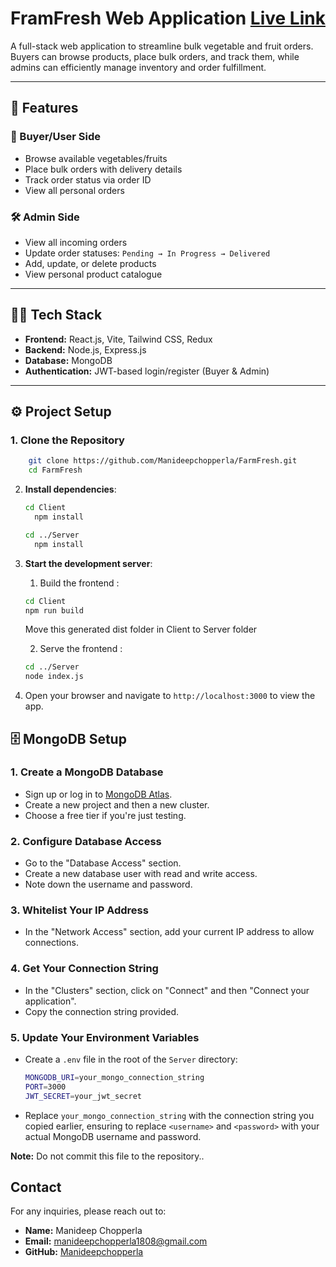 # FramFresh Web Application [Live Link](https://farmfresh-9p24.onrender.com)

A full-stack web application to streamline bulk vegetable and fruit orders. Buyers can browse products, place bulk orders, and track them, while admins can efficiently manage inventory and order fulfillment.

---

## 🌟 Features

### 🛒 Buyer/User Side
- Browse available vegetables/fruits
- Place bulk orders with delivery details
- Track order status via order ID
- View all personal orders

### 🛠️ Admin Side
- View all incoming orders
- Update order statuses: `Pending → In Progress → Delivered`
- Add, update, or delete products
- View personal product catalogue

---

## 🧑‍💻 Tech Stack

- **Frontend:** React.js, Vite, Tailwind CSS, Redux
- **Backend:** Node.js, Express.js
- **Database:** MongoDB
- **Authentication:** JWT-based login/register (Buyer & Admin)

---

## ⚙️ Project Setup

### 1. Clone the Repository
```bash
    git clone https://github.com/Manideepchopperla/FarmFresh.git
    cd FarmFresh
```
2. **Install dependencies**:

    ```bash
    cd Client
      npm install
    ```
    ```bash
    cd ../Server
      npm install
    ```

3. **Start the development server**:
    1. Build the frontend : 
    ```bash
    cd Client 
    npm run build
    ```
    Move this generated dist folder in Client to Server folder
    
    2. Serve the frontend : 
    ```bash
    cd ../Server
    node index.js


4. Open your browser and navigate to `http://localhost:3000` to view the app.

## 🗄️ MongoDB Setup

### 1. Create a MongoDB Database
- Sign up or log in to [MongoDB Atlas](https://www.mongodb.com/cloud/atlas).
- Create a new project and then a new cluster.
- Choose a free tier if you're just testing.

### 2. Configure Database Access
- Go to the "Database Access" section.
- Create a new database user with read and write access.
- Note down the username and password.

### 3. Whitelist Your IP Address
- In the "Network Access" section, add your current IP address to allow connections.

### 4. Get Your Connection String
- In the "Clusters" section, click on "Connect" and then "Connect your application".
- Copy the connection string provided.

### 5. Update Your Environment Variables
- Create a `.env` file in the root of the `Server` directory:
    ```bash
    MONGODB_URI=your_mongo_connection_string
    PORT=3000
    JWT_SECRET=your_jwt_secret
    ```
- Replace `your_mongo_connection_string` with the connection string you copied earlier, ensuring to replace `<username>` and `<password>` with your actual MongoDB username and password.

**Note:** Do not commit this file to the repository..

## Contact

For any inquiries, please reach out to:

- **Name:** Manideep Chopperla
- **Email:** [manideepchopperla1808@gmail.com](mailto:manideepchopperla1808@gmail.com)
- **GitHub:** [Manideepchopperla](https://github.com/Manideepchopperla)





